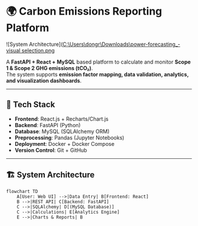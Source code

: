 # 🌍 Carbon Emissions Reporting Platform

![System Architecture]([C:\Users\dongr\Downloads\power-forecasting\_- visual selection.png](https://github.com/rashmi0710/Carbon-Emissions-Reporting-Platform/blob/main/_-%20visual%20selection.png)  


A **FastAPI + React + MySQL** based platform to calculate and monitor **Scope 1 & Scope 2 GHG emissions (tCO₂)**.  
The system supports **emission factor mapping, data validation, analytics, and visualization dashboards**.

---

## 🚀 Tech Stack
- **Frontend**: React.js + Recharts/Chart.js  
- **Backend**: FastAPI (Python)  
- **Database**: MySQL (SQLAlchemy ORM)  
- **Preprocessing**: Pandas (Jupyter Notebooks)  
- **Deployment**: Docker + Docker Compose  
- **Version Control**: Git + GitHub  

---

## 🏗️ System Architecture
```mermaid
flowchart TD
    A[User: Web UI] -->|Data Entry| B[Frontend: React]
    B -->|REST API| C[Backend: FastAPI]
    C -->|SQLAlchemy| D[(MySQL Database)]
    C -->|Calculations| E[Analytics Engine]
    E -->|Charts & Reports| B


